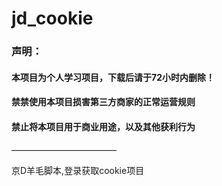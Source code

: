 # jd_cookie
### 声明：
#### 本项目为个人学习项目，下载后请于72小时内删除！
#### 禁禁使用本项目损害第三方商家的正常运营规则
#### 禁止将本项目用于商业用途，以及其他获利行为
————————————

京D羊毛脚本,登录获取cookie项目

